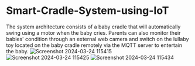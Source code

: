 # Smart-Cradle-System-using-IoT
The system architecture consists of a baby cradle that will automatically swing using a motor when the baby cries. Parents can also monitor their babies' condition through an external web camera and switch on the lullaby toy located on the baby cradle remotely via the MQTT server to entertain the baby.
![Screenshot 2024-03-24 115415](https://github.com/codingbot9573/Smart-Cradle-System-using-IoT/assets/136965261/5ceb13ae-f515-4aca-a1d8-b68c2b562964)
![Screenshot 2024-03-24 115425](https://github.com/codingbot9573/Smart-Cradle-System-using-IoT/assets/136965261/570153f4-57c1-4830-b533-89c51213c92a)
![Screenshot 2024-03-24 115434](https://github.com/codingbot9573/Smart-Cradle-System-using-IoT/assets/136965261/7aa5ebcb-e893-43b1-a657-9d6a9ffe5d7c)



